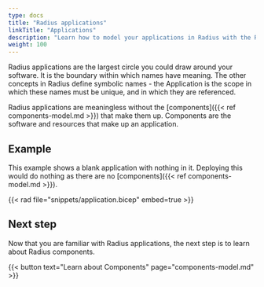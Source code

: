 ```yaml
---
type: docs
title: "Radius applications"
linkTitle: "Applications"
description: "Learn how to model your applications in Radius with the Radius application."
weight: 100
---
```


Radius applications are the largest circle you could draw around your software. It is the boundary within which names have meaning. The other concepts in Radius define symbolic names - the Application is the scope in which these names must be unique, and in which they are referenced.

Radius applications are meaningless without the [components]({{< ref components-model.md >}}) that make them up. Components are the software and resources that make up an application.

## Example

This example shows a blank application with nothing in it. Deploying this would do nothing as there are no [components]({{< ref components-model.md >}}).

{{< rad file="snippets/application.bicep" embed=true >}}

## Next step

Now that you are familiar with Radius applications, the next step is to learn about Radius components.

{{< button text="Learn about Components" page="components-model.md" >}}
